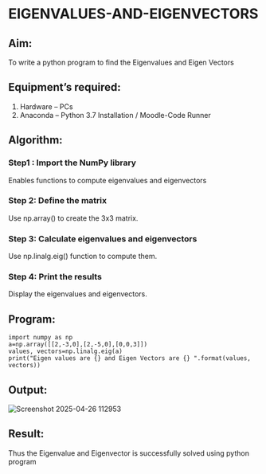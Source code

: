 # EIGENVALUES-AND-EIGENVECTORS
## Aim:
To write a python program to find the Eigenvalues and Eigen Vectors
## Equipment’s required:
1. 	Hardware – PCs
2. 	Anaconda – Python 3.7 Installation / Moodle-Code Runner
## Algorithm:
### Step1 : Import the NumPy library
Enables functions to compute eigenvalues and eigenvectors
### Step 2: Define the matrix
Use np.array() to create the 3x3 matrix.
### Step 3: Calculate eigenvalues and eigenvectors
Use np.linalg.eig() function to compute them.
### Step 4: Print the results
Display the eigenvalues and eigenvectors.



## Program:
```
import numpy as np
a=np.array([[2,-3,0],[2,-5,0],[0,0,3]])
values, vectors=np.linalg.eig(a)
print("Eigen values are {} and Eigen Vectors are {} ".format(values, vectors))
```

## Output:
![Screenshot 2025-04-26 112953](https://github.com/user-attachments/assets/ab9ca952-3725-4481-b61d-5a435b4235a0)

## Result:
Thus the Eigenvalue and Eigenvector is successfully solved using python program
